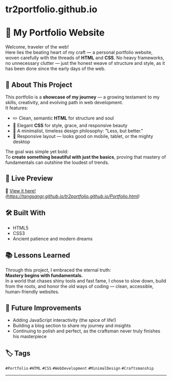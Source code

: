# tr2portfolio.github.io

# 🌟 My Portfolio Website

Welcome, traveler of the web!  
Here lies the beating heart of my craft — a personal portfolio website, woven carefully with the threads of **HTML** and **CSS**. No heavy frameworks, no unnecessary clutter — just the honest weave of structure and style, as it has been done since the early days of the web.

## 📜 About This Project

This portfolio is a **showcase of my journey** — a growing testament to my skills, creativity, and evolving path in web development.  
It features:

- ✏️ Clean, semantic **HTML** for structure and soul
- 🎨 Elegant **CSS** for style, grace, and responsive beauty
- 🌿 A minimalist, timeless design philosophy: "Less, but better."
- 📱 Responsive layout — looks good on mobile, tablet, or the mighty desktop

The goal was simple yet bold:  
To **create something beautiful with just the basics**, proving that mastery of fundamentals can outshine the loudest of trends.

## 🚀 Live Preview
🔗 [View it here!](#) *(https://tangsangr.github.io/tr2portfolio.github.io/Portfolio.html)*

## 🛠️ Built With

- HTML5
- CSS3
- Ancient patience and modern dreams

## 📚 Lessons Learned

Through this project, I embraced the eternal truth:  
**Mastery begins with fundamentals.**  
In a world that chases shiny tools and fast fame, I chose to slow down, build from the roots, and honor the old ways of coding — clean, accessible, human-friendly websites.

## 🎯 Future Improvements

- Adding JavaScript interactivity (the spice of life!)
- Building a blog section to share my journey and insights
- Continuing to polish and perfect, as the craftsman never truly finishes his masterpiece

## 🏷️ Tags

`#Portfolio` `#HTML` `#CSS` `#WebDevelopment` `#MinimalDesign` `#Craftsmanship`

---
